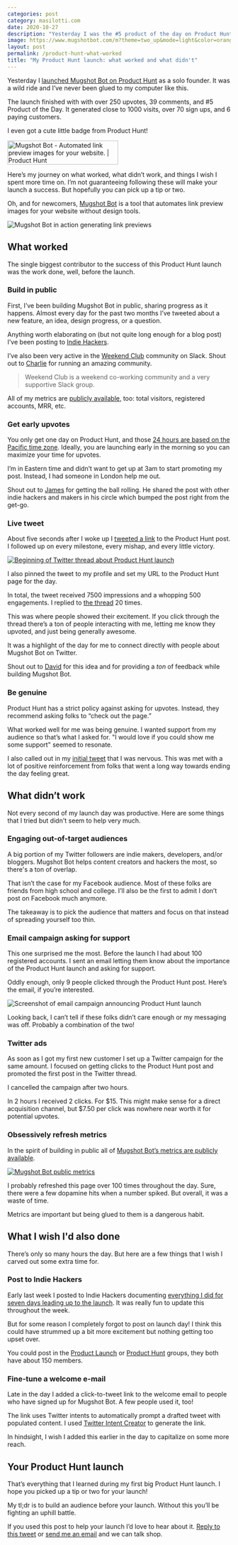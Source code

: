 ```yaml
---
categories: post
category: masilotti.com
date: 2020-10-27
description: "Yesterday I was the #5 product of the day on Product Hunt. Here's what I learned."
image: https://www.mugshotbot.com/m?theme=two_up&mode=light&color=orange&pattern=diagonal_lines&image=9328d9e0&url=https://masilotti.com/product-hunt-what-worked
layout: post
permalink: /product-hunt-what-worked
title: "My Product Hunt launch: what worked and what didn't"
---
```


Yesterday I [launched Mugshot Bot on Product Hunt](https://www.producthunt.com/posts/mugshot-bot) as a solo founder. It was a wild ride and I’ve never been glued to my computer like this.

The launch finished with with over 250 upvotes, 39 comments, and #5 Product of the Day. It generated close to 1000 visits, over 70 sign ups, and 6 paying customers.

I even got a cute little badge from Product Hunt!

<a href="https://www.producthunt.com/posts/mugshot-bot?utm_source=badge-top-post-badge&utm_medium=badge&utm_souce=badge-mugshot-bot" target="_blank"><img src="https://api.producthunt.com/widgets/embed-image/v1/top-post-badge.svg?post_id=271792&theme=light&period=daily" alt="Mugshot Bot - Automated link preview images for your website. | Product Hunt" style="width: 250px; height: 54px;" width="250" height="54" /></a>

Here’s my journey on what worked, what didn’t work, and things I wish I spent more time on. I’m not guaranteeing following these will make your launch a success. But hopefully you can pick up a tip or two.

Oh, and for newcomers, [Mugshot Bot](https://www.mugshotbot.com) is a tool that automates link preview images for your website without design tools.

<div class="max-w-xl mx-auto">
  <img src="/images/mugshotbot.gif" alt="Mugshot Bot in action generating link previews" />
</div>

## What worked

The single biggest contributor to the success of this Product Hunt launch was the work done, well, before the launch.

### Build in public

First, I’ve been building Mugshot Bot in public, sharing progress as it happens. Almost every day for the past two months I’ve tweeted about a new feature, an idea, design progress, or a question.

Anything worth elaborating on (but not quite long enough for a blog post) I’ve been posting to [Indie Hackers](https://www.indiehackers.com/joemasilotti). 

I’ve also been very active in the [Weekend Club](https://www.weekendclub.co) community on Slack. Shout out to [Charlie](https://twitter.com/charlierward) for running an amazing community.

> Weekend Club is a weekend co-working community and a very supportive Slack group.

All of my metrics are [publicly available](https://www.mugshotbot.com/stats/), too: total visitors, registered accounts, MRR, etc.

### Get early upvotes

You only get one day on Product Hunt, and those [24 hours are based on the Pacific time zone](https://blog.producthunt.com/how-to-launch-on-product-hunt-7c1843e06399). Ideally, you are launching early in the morning so you can maximize your time for upvotes.

I’m in Eastern time and didn’t want to get up at 3am to start promoting my post. Instead, I had someone in London help me out.

Shout out to [James](https://twitter.com/jmckinven) for getting the ball rolling. He shared the post with other indie hackers and makers in his circle which bumped the post right from the get-go.

### Live tweet

About five seconds after I woke up I [tweeted a link](https://twitter.com/joemasilotti/status/1320674419077910530) to the Product Hunt post. I followed up on every milestone, every mishap, and every little victory.

<div class="max-w-xl mx-auto">
  <a href="https://twitter.com/joemasilotti/status/1320674419077910530">
  <img src="/images/mugshotbot-tweet-thread.png" alt="Beginning of Twitter thread about Product Hunt launch" class="rounded-lg shadow-lg"/>
  </a>
</div>

I also pinned the tweet to my profile and set my URL to the Product Hunt page for the day.

In total, the tweet received 7500 impressions and a whopping 500 engagements. I replied to [the thread](https://twitter.com/joemasilotti/status/1320674419077910530) 20 times.

This was where people showed their excitement. If you click through the thread there’s a ton of people interacting with me, letting me know they upvoted, and just being generally awesome.

It was a highlight of the day for me to connect directly with people about Mugshot Bot on Twitter.

Shout out to [David](https://twitter.com/panphora) for this idea and for providing a *ton* of feedback while building Mugshot Bot.

### Be genuine

Product Hunt has a strict policy against asking for upvotes. Instead, they recommend asking folks to “check out the page.”

What worked well for me was being genuine. I wanted support from my audience so that’s what I asked for. "I would love if you could show me some support" seemed to resonate.

I also called out in my [initial tweet](https://twitter.com/joemasilotti/status/1320674419077910530) that I was nervous. This was met with a lot of positive reinforcement from folks that went a long way towards ending the day feeling great.

## What didn’t work

Not every second of my launch day was productive. Here are some things that I tried but didn't seem to help very much.

### Engaging out-of-target audiences

A big portion of my Twitter followers are indie makers, developers, and/or bloggers. Mugshot Bot helps content creators and hackers the most, so there's a ton of overlap.

That isn’t the case for my Facebook audience. Most of these folks are friends from high school and college. I’ll also be the first to admit I don’t post on Facebook much anymore.

The takeaway is to pick the audience that matters and focus on that instead of spreading yourself too thin.

### Email campaign asking for support

This one surprised me the most. Before the launch I had about 100 registered accounts. I sent an email letting them know about the importance of the Product Hunt launch and asking for support.

Oddly enough, only 9 people clicked through the Product Hunt post. Here’s the email, if you’re interested.

<img src="/images/product-hunt-launch-email.jpeg" alt="Screenshot of email campaign announcing Product Hunt launch" class="rounded-lg shadow-lg" />

Looking back, I can’t tell if these folks didn’t care enough or my messaging was off. Probably a combination of the two!

### Twitter ads

As soon as I got my first new customer I set up a Twitter campaign for the same amount. I focused on getting clicks to the Product Hunt post and promoted the first post in the Twitter thread.

I cancelled the campaign after two hours.

In 2 hours I received 2 clicks. For $15. This might make sense for a direct acquisition channel, but $7.50 per click was nowhere near worth it for potential upvotes.

### Obsessively refresh metrics

In the spirit of building in public all of [Mugshot Bot’s metrics are publicly available](https://www.mugshotbot.com/stats/).

<div class="max-w-xl mx-auto">
  <a href="https://www.mugshotbot.com/stats">
  <img src="/images/mugshotbot-stats.png" alt="Mugshot Bot public metrics" class="rounded-lg shadow-lg"/>
  </a>
</div>

I probably refreshed this page over 100 times throughout the day. Sure, there were a few dopamine hits when a number spiked. But overall, it was a waste of time.

Metrics are important but being glued to them is a dangerous habit.

## What I wish I'd also done

There’s only so many hours the day. But here are a few things that I wish I carved out some extra time for.

### Post to Indie Hackers

Early last week I posted to Indie Hackers documenting [everything I did for seven days leading up to the launch](https://www.indiehackers.com/post/my-prep-for-a-product-hunt-launch-on-monday-66f2757c1f). It was really fun to update this throughout the week.

But for some reason I completely forgot to post on launch day! I think this could have strummed up a bit more excitement but nothing getting too upset over.

You could post in the [Product Launch](https://www.indiehackers.com/group/product-launch)  or [Product Hunt](https://www.indiehackers.com/group/product-hunt) groups, they both have about 150 members.

### Fine-tune a welcome e-mail

Late in the day I added a click-to-tweet link to the welcome email to people who have signed up for Mugshot Bot. A few people used it, too!

The link uses Twitter intents to automatically prompt a drafted tweet with populated content. I used [Twitter Intent Creator](https://tech.cymi.org/tweet-intents) to generate the link.

In hindsight, I wish I added this earlier in the day to capitalize on some more reach.

## Your Product Hunt launch

That’s everything that I learned during my first big Product Hunt launch. I hope you picked up a tip or two for your launch!

My tl;dr is to build an audience before your launch. Without this you’ll be fighting an uphill battle.

If you used this post to help your launch I’d love to hear about it. [Reply to this tweet](https://twitter.com/joemasilotti) or [send me an email](mailto:joe@masilotti.com) and we can talk shop.
